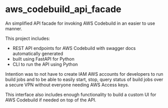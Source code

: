 # aws_codebuild_api_facade
An simplified API facade for invoking AWS Codebuild in an easier to use manner.

This project includes:
- REST API endpoints for AWS Codebuild with swagger docs automatically generated
- built using FastAPI for Python
- CLI to run the API using Python

Intention was to not have to create IAM AWS accounts for developers to run build jobs and to be able to easily start, stop, query status of build jobs over a secure VPN without everyone needing AWS Access keys.

This interface also includes enough functionality to build a custom UI for AWS Codebuild if needed on top of the API.
